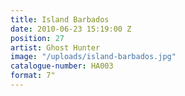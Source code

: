```yaml
---
title: Island Barbados
date: 2010-06-23 15:19:00 Z
position: 27
artist: Ghost Hunter
image: "/uploads/island-barbados.jpg"
catalogue-number: HA003
format: 7"
---
```


